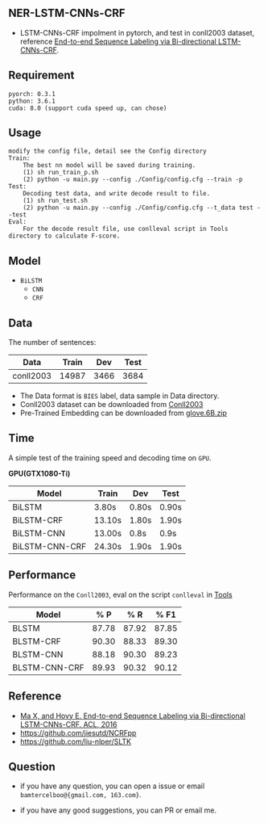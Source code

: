 
## NER-LSTM-CNNs-CRF  ##
- LSTM-CNNs-CRF impolment in pytorch, and test in conll2003 dataset, reference [End-to-end Sequence Labeling via Bi-directional LSTM-CNNs-CRF](http://www.aclweb.org/anthology/P/P16/P16-1101.pdf).

## Requirement ##

	pyorch: 0.3.1
	python: 3.6.1
	cuda: 8.0 (support cuda speed up, can chose)

## Usage ##
	modify the config file, detail see the Config directory
	Train:
		The best nn model will be saved during training.
		(1) sh run_train_p.sh
		(2) python -u main.py --config ./Config/config.cfg --train -p 
	Test:
		Decoding test data, and write decode result to file.
		(1) sh run_test.sh
		(2) python -u main.py --config ./Config/config.cfg --t_data test --test 
	Eval:
		For the decode result file, use conlleval script in Tools directory to calculate F-score.

## Model ##

- `BiLSTM`  
	- `CNN`
	-  `CRF`

## Data ##

The number of sentences:  

| Data | Train | Dev | Test |  
| ------------ | ------------ | ------------ | ------------ |  
| conll2003 | 14987 | 3466 | 3684 |


- The Data format is `BIES` label, data sample in Data directory.
- Conll2003 dataset can be downloaded from [Conll2003](https://www.clips.uantwerpen.be/conll2003/ner/)
- Pre-Trained Embedding can be downloaded from [glove.6B.zip](nlp.stanford.edu/data/glove.6B.zip)

## Time ##

A simple test of the training speed and decoding time on  `GPU`.  

**GPU(GTX1080-Ti)**  

| Model | Train | Dev | Test |   
| ------------ | ------------ | ------------ | ------------ |  
| BiLSTM | 3.80s | 0.80s | 0.90s |    
| BiLSTM-CRF | 13.10s | 1.80s | 1.90s |  
| BiLSTM-CNN | 13.00s | 0.8s | 0.9s |  
| BiLSTM-CNN-CRF | 24.30s | 1.90s | 1.90s |  


## Performance ##

Performance on the `Conll2003`,  eval on the script `conlleval` in [Tools](https://github.com/bamtercelboo/pytorch_NER_PosTag_BiLSTM_CRF/tree/master/Tools)

| Model | % P | % R | % F1 |  
| ------------ | ------------ | ------------ | ------------ |  
| BLSTM | 87.78 | 87.92 | 87.85 |  
| BLSTM-CRF | 90.30 | 88.33 | 89.30 |  
| BLSTM-CNN | 88.18 | 90.30 | 89.23 |  
| BLSTM-CNN-CRF | 89.93 | 90.32 | 90.12 |  


## Reference ##
- [Ma X, and Hovy E. End-to-end Sequence Labeling via Bi-directional LSTM-CNNs-CRF. ACL, 2016](http://www.aclweb.org/anthology/P/P16/P16-1101.pdf)  
- https://github.com/jiesutd/NCRFpp  
- https://github.com/liu-nlper/SLTK  


## Question ##

- if you have any question, you can open a issue or email `bamtercelboo@{gmail.com, 163.com}`.

- if you have any good suggestions, you can PR or email me.
